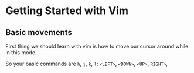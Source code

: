 # Getting Started with Vim

## Basic movements
First thing we should learn with vim is how to move our cursor around while in this mode.

So your basic commands are `h`, `j`, `k`, `l`: `<LEFT>`, `<DOWN>`, `<UP>`, `RIGHT>`,
